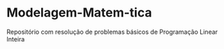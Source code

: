 # Modelagem-Matem-tica
Repositório com resolução de problemas básicos de Programação Linear Inteira
